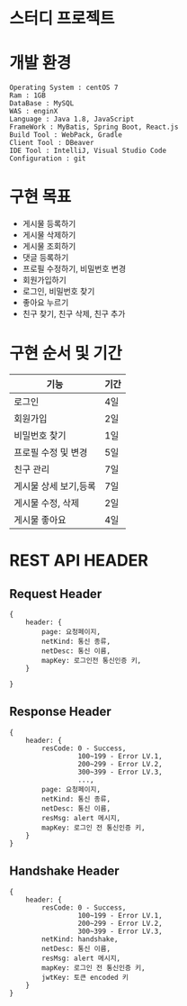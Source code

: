 # 스터디 프로젝트

# 개발 환경
    Operating System : centOS 7
    Ram : 1GB
    DataBase : MySQL
    WAS : enginX
    Language : Java 1.8, JavaScript
    FrameWork : MyBatis, Spring Boot, React.js
    Build Tool : WebPack, Gradle
    Client Tool : DBeaver
    IDE Tool : IntelliJ, Visual Studio Code
    Configuration : git


# 구현 목표 
* 게시물 등록하기
* 게시물 삭제하기
* 게시물 조회하기
* 댓글 등록하기
* 프로필 수정하기, 비밀번호 변경
* 회원가입하기
* 로그인, 비밀번호 찾기
* 좋아요 누르기
* 친구 찾기, 친구 삭제, 친구 추가

# 구현 순서 및 기간
기능|기간
---------|---- 
로그인|4일
회원가입|2일
비밀번호 찾기|1일
프로필 수정 및 변경|5일
친구 관리|7일
게시물 상세 보기,등록|7일
게시물 수정, 삭제|2일
게시물 좋아요|4일

# REST API HEADER
## Request Header
```
{
    header: {
        page: 요청페이지,
        netKind: 통신 종류,
        netDesc: 통신 이름,
        mapKey: 로그인전 통신인증 키,
    }
    
}
```
## Response Header
```
{
    header: {
        resCode: 0 - Success,
                 100~199 - Error LV.1, 
                 200~299 - Error LV.2, 
                 300~399 - Error LV.3,
                 ...,
        page: 요청페이지,
        netKind: 통신 종류,
        netDesc: 통신 이름,
        resMsg: alert 메시지,
        mapKey: 로그인 전 통신인증 키,
    }
}
```
## Handshake Header
```
{
    header: {
        resCode: 0 - Success,
                 100~199 - Error LV.1, 
                 200~299 - Error LV.2, 
                 300~399 - Error LV.3,
        netKind: handshake,
        netDesc: 통신 이름,
        resMsg: alert 메시지,
        mapKey: 로그인 전 통신인증 키,
        jwtKey: 토큰 encoded 키
    }
}
```
